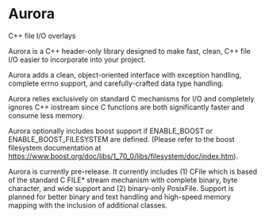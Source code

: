 # Aurora
C++ file I/O overlays

Aurora is a C++ header-only library designed to make fast, clean, C++ file I/O easier to incorporate into your project.

Aurora adds a clean, object-oriented interface with exception handling, complete errno support, and carefully-crafted data type handling.

Aurora relies exclusively on standard C mechanisms for I/O and completely ignores C++ iostream since C functions are both significantly faster and consume less memory.

Aurora optionally includes boost support if ENABLE_BOOST or ENABLE_BOOST_FILESYSTEM are defined.  (Please refer to the boost filesystem documentation at https://www.boost.org/doc/libs/1_70_0/libs/filesystem/doc/index.htm).

Aurora is currently pre-release.  It currently includes (1) CFile which is based of the standard C FILE* stream mechanism with complete binary, byte character, and wide support and (2) binary-only PosixFile.  Support is planned for better binary and text handling and high-speed memory mapping with the inclusion of additional classes.
